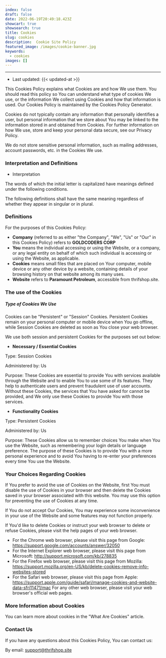 ```yaml
---
index: false
draft: false
date: 2022-06-19T20:49:18.423Z
showcart: true
showsearch: true
title: Cookies
slug: cookies
description:  Cookie Site Policy
featured_image: /images/cookie-banner.jpg
keywords:
  - cookies
images: []
---
```

<hr>

- Last updated: {{< updated-at >}}

This Cookies Policy explains what Cookies are and how We use them. You should read this policy so You can understand what type of cookies We use, or the information We collect using Cookies and how that information is used. Our Cookies Policy is maintained by the Cookies Policy Generator.

Cookies do not typically contain any information that personally identifies a user, but personal information that we store about You may be linked to the information stored in and obtained from Cookies. For further information on how We use, store and keep your personal data secure, see our Privacy Policy.

We do not store sensitive personal information, such as mailing addresses, account passwords, etc. in the Cookies We use.

### Interpretation and Definitions
- Interpretation

The words of which the initial letter is capitalized have meanings defined under the following conditions.

The following definitions shall have the same meaning regardless of whether they appear in singular or in plural.

### Definitions

For the purposes of this Cookies Policy:

- **Company** (referred to as either "the Company", "We", "Us" or "Our" in this Cookies Policy) refers to **GOLDCODERS CORP**
- **You** means the individual accessing or using the Website, or a company, or any legal entity on behalf of which such individual is accessing or using the Website, as applicable.
- **Cookies** means small files that are placed on Your computer, mobile device or any other device by a website, containing details of your browsing history on that website among its many uses.
- **Website** refers to **Paramount Petroleum**, accessible from thrifshop.site.
### The use of the Cookies

##### **Type of Cookies We Use**
Cookies can be "Persistent" or "Session" Cookies. Persistent Cookies remain on your personal computer or mobile device when You go offline, while Session Cookies are deleted as soon as You close your web browser.

We use both session and persistent Cookies for the purposes set out below:

- **Necessary / Essential Cookies**

Type: Session Cookies

Administered by: Us

Purpose: These Cookies are essential to provide You with services available through the Website and to enable You to use some of its features. They help to authenticate users and prevent fraudulent use of user accounts. Without these Cookies, the services that You have asked for cannot be provided, and We only use these Cookies to provide You with those services.

- **Functionality Cookies**

Type: Persistent Cookies

Administered by: Us

Purpose: These Cookies allow us to remember choices You make when You use the Website, such as remembering your login details or language preference. The purpose of these Cookies is to provide You with a more personal experience and to avoid You having to re-enter your preferences every time You use the Website.

### Your Choices Regarding Cookies
If You prefer to avoid the use of Cookies on the Website, first You must disable the use of Cookies in your browser and then delete the Cookies saved in your browser associated with this website. You may use this option for preventing the use of Cookies at any time.

If You do not accept Our Cookies, You may experience some inconvenience in your use of the Website and some features may not function properly.

If You'd like to delete Cookies or instruct your web browser to delete or refuse Cookies, please visit the help pages of your web browser.

- For the Chrome web browser, please visit this page from Google: https://support.google.com/accounts/answer/32050
- For the Internet Explorer web browser, please visit this page from Microsoft: http://support.microsoft.com/kb/278835
- For the Firefox web browser, please visit this page from Mozilla: https://support.mozilla.org/en-US/kb/delete-cookies-remove-info-websites-stored
- For the Safari web browser, please visit this page from Apple: https://support.apple.com/guide/safari/manage-cookies-and-website-data-sfri11471/mac
For any other web browser, please visit your web browser's official web pages.

### More Information about Cookies
You can learn more about cookies in the "What Are Cookies" article.

### Contact Us
If you have any questions about this Cookies Policy, You can contact us:

By email: support@thrifshop.site

